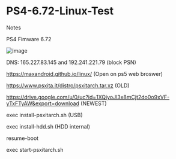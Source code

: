 # PS4-6.72-Linux-Test
Notes

PS4 Fimware 6.72

![image](https://user-images.githubusercontent.com/58414694/214541398-f4b6b5cc-b9cb-4311-875b-aa6304cd3579.png)

DNS: 165.227.83.145 and 192.241.221.79 (block PSN)

https://maxandroid.github.io/linux/ (Open on ps5 web broswer)

https://www.psxita.it/distro/psxitarch.tar.xz (OLD)

https://drive.google.com/u/0/uc?id=1XQiyoJl3x8mCjt2do0o9xVF-yTxFTyAW&export=download (NEWEST)

exec install-psxitarch.sh (USB)

exec install-hdd.sh (HDD internal)

resume-boot

exec start-psxitarch.sh
